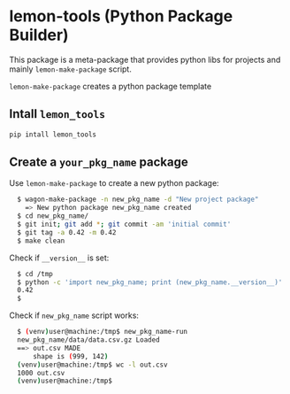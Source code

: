 # lemon-tools (Python Package Builder)

This package is a meta-package that provides python libs for projects and mainly `lemon-make-package` script.

`lemon-make-package` creates a python package template

## Intall `lemon_tools`
```bash
pip intall lemon_tools
```

## Create a `your_pkg_name` package
Use `lemon-make-package` to create a new python package:
```bash
  $ wagon-make-package -n new_pkg_name -d "New project package"
    => New python package new_pkg_name created
  $ cd new_pkg_name/
  $ git init; git add *; git commit -am 'initial commit'
  $ git tag -a 0.42 -m 0.42
  $ make clean
```

Check if `__version__` is set:
```bash
  $ cd /tmp
  $ python -c 'import new_pkg_name; print (new_pkg_name.__version__)'
  0.42
  $
```

Check if `new_pkg_name` script works:
```bash
  $ (venv)user@machine:/tmp$ new_pkg_name-run
  new_pkg_name/data/data.csv.gz Loaded
  ==> out.csv MADE
      shape is (999, 142)
  (venv)user@machine:/tmp$ wc -l out.csv
  1000 out.csv
  (venv)user@machine:/tmp$
```